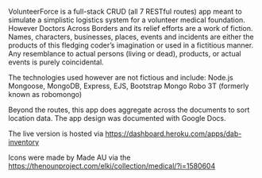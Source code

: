 VolunteerForce is a full-stack CRUD (all 7 RESTful routes) app meant to simulate a simplistic logistics system for a volunteer medical foundation. However Doctors Across Borders and its relief efforts are a work of fiction. Names, characters, businesses, places, events and incidents are either the products of this fledging coder’s imagination or used in a fictitious manner. Any resemblance to actual persons (living or dead), products, or actual events is purely coincidental. 
 
 The technologies used however are not fictious and include: 
 Node.js
 Mongoose, 
 MongoDB,
 Express,
 EJS,
 Bootstrap
 Mongo
 Robo 3T (formerly known as robomongo)
 
 Beyond the routes, this app does aggregate across the documents to sort location data. 
 The app design was documented with Google Docs. 
 
 The live version is hosted via https://dashboard.heroku.com/apps/dab-inventory
 
 Icons were made by Made AU via the https://thenounproject.com/elki/collection/medical/?i=1580604
